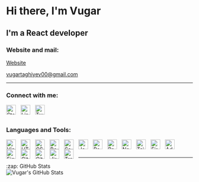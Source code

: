 # Hi there, I'm Vugar

## I'm a React developer

### Website and mail:

[<span>Website</span>][website]

<span>vugartaghiyev00@gmail.com</span>

---

### Connect with me:

[<img align="left" alt="Stackoverflow" width="26px" src="https://cdn.jsdelivr.net/npm/simple-icons@6.13.0/icons/stackoverflow.svg" style="padding-right:10px;" />][stackoverflow]
[<img align="left" alt="Linkedin" width="26px" src="https://cdn.jsdelivr.net/npm/simple-icons@6.13.0/icons/linkedin.svg" style="padding-right:10px;" />][linkedin]
[<img align="left" alt="Twitter" width="26px" src="https://cdn.jsdelivr.net/npm/simple-icons@6.13.0/icons/twitter.svg" style="padding-right:10px;" />][twitter]

<br />
<br />

### Languages and Tools:

[<img align="left" alt="Visual Studio Code" width="26px" src="https://cdn.jsdelivr.net/gh/devicons/devicon/icons/vscode/vscode-original.svg" style="padding-right:10px;" />][website]
[<img align="left" alt="HTML5" width="26px" src="https://cdn.jsdelivr.net/gh/devicons/devicon/icons/html5/html5-original.svg" style="padding-right:10px;" />][website]
[<img align="left" alt="CSS3" width="26px" src="https://cdn.jsdelivr.net/gh/devicons/devicon/icons/css3/css3-original.svg" style="padding-right:10px;" />][website]
[<img align="left" alt="Bootstrap" width="26px" src="https://cdn.jsdelivr.net/npm/simple-icons@6.13.0/icons/bootstrap.svg" style="padding-right:10px;" />][website]
[<img align="left" alt="Sass" width="26px" src="https://cdn.jsdelivr.net/gh/devicons/devicon/icons/sass/sass-original.svg" style="padding-right:10px;" />][website]
[<img align="left" alt="JavaScript" width="26px" src="https://cdn.jsdelivr.net/gh/devicons/devicon/icons/javascript/javascript-original.svg" style="padding-right:10px;" />][website]
[<img align="left" alt="React" width="26px" src="https://cdn.jsdelivr.net/gh/devicons/devicon/icons/react/react-original.svg" style="padding-right:10px;" />][website]
[<img align="left" alt="Redux" width="26px" src="https://cdn.jsdelivr.net/npm/simple-icons@6.13.0/icons/redux.svg" style="padding-right:10px;" />][website]
[<img align="left" alt="Nextjs" width="26px" src="https://cdn.jsdelivr.net/npm/simple-icons@6.13.0/icons/nextdotjs.svg" style="padding-right:10px;" />][website]
[<img align="left" alt="Tailwind" width="26px" src="https://cdn.jsdelivr.net/npm/simple-icons@6.13.0/icons/tailwindcss.svg" style="padding-right:10px;" />][website]
[<img align="left" alt="Firebase" width="26px" src="https://cdn.jsdelivr.net/npm/simple-icons@6.13.0/icons/firebase.svg" style="padding-right:10px;" />][website]
[<img align="left" alt="Adobe XD" width="26px" src="https://cdn.jsdelivr.net/npm/simple-icons@6.13.0/icons/adobexd.svg" style="padding-right:10px;" />][website]
[<img align="left" alt="Figma" width="26px" src="https://cdn.jsdelivr.net/npm/simple-icons@6.13.0/icons/figma.svg" style="padding-right:10px;" />][website]
[<img align="left" alt="Git" width="26px" src="https://cdn.jsdelivr.net/gh/devicons/devicon/icons/git/git-original.svg" style="padding-right:10px;" />][website]
[<img align="left" alt="GitHub" width="26px" src="https://cdn.jsdelivr.net/npm/simple-icons@6.13.0/icons/github.svg" style="padding-right:10px;" />][website]
[<img align="left" alt="Jira" width="26px" src="https://cdn.jsdelivr.net/npm/simple-icons@6.13.0/icons/jirasoftware.svg" style="padding-right:10px;" />][website]
[<img align="left" alt="Trello" width="26px" src="https://cdn.jsdelivr.net/npm/simple-icons@6.13.0/icons/trello.svg" style="padding-right:10px;" />][website]

<br />
<br />

---

  <summary>:zap: GitHub Stats</summary>

  <img align="left" alt="Vugar's GitHub Stats" src="https://github-readme-stats.vercel.app/api?username=vugartaghiyev&show_icons=true&hide_border=false&title_color=ff652f&icon_color=FFE400&bg_color=09131B&text_color=ffffff&border_color=0c1a25" />

[website]: https://vugartaghiyev.netlify.app
[stackoverflow]: https://stackoverflow.com/users/17408994/vugar-taghiyev
[linkedin]: https://www.linkedin.com/in/vugartaghiyev
[twitter]: https://twitter.com/taghiyev_vugar
